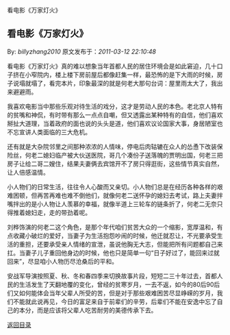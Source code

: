 看电影《万家灯火》
## 看电影《万家灯火》

By: *billyzhang2010* 原文发布于：*2011-03-12 22:10:48*

看电影《万家灯火》真的难以想象当年首都人民的居住环境会是如此窘迫，几十口子挤在小窄院内，楼上楼下房前屋后都像赶集一样，最恐怖的是下大雨的时候，房子说塌就塌了，看完本片，印象最深的就是何老大那句台词：屋里雨太大了，我出来避避雨。

我喜欢电影当中那些乐观对待生活的戏分，这才是劳动人民的本色。老北京人特有的贫嘴和神侃，有时带有那么一点点自嘲，但又透露出某种特有的自信，他们喜欢掰扯大道理，当着政府的面也说的头头是道，他们喜欢议论国家大事，身居陋室也不忘宣讲人类面临的三大危机。

还有就是大杂院邻里之间那种浓浓的人情味，停电后肉轱辘在众人的怂恿下改装保险丝，何老二媳妇临产被大伙送医院，哥几个凑份子送落魄的贾明出国，何老三把房子让给二哥二嫂住，结果夫妻俩去宾馆开不了房只得逛街，这些情节真实自然，让人倍感温情。

小人物们的日常生活，往往令人心酸而又亲切。小人物们总是在经历各种各样的艰难困顿，但再苦再难也难不倒他们，就像何老二送怀孕的媳妇去考试，路上夫妻拌嘴拌出的是小人物让人羡慕的幸福，就像半道上三轮车的链条折了，何老二无奈只得推着媳妇走，走的带劲着呢。

刘桦饰演的何老二这个角色，是那个年代咱们贫苦大众的一个缩影，宽厚温和，有点收藏小破烂的爱好，当妻子为生活抱怨吵闹的时候，他迁就忍让，不光要承受生活的重担，还要承受亲人情绪的宣泄，虽说他胸无大志，但能把所有问题都自己来扛。当妻子儿子重回他身边的时候，他也只是简单一句&ldquo;日子好过了，能回来过就回来&rdquo;，尽显咱小人物历尽沧桑后的平和。

安战军导演按照夏、秋、冬和春四季来切换故事片段，短短二三十年过去，首都人民的生活发生了天翻地覆的变化，曾经的贫寒岁月，一去不返，如今的80后90后们又如何能体会当年父辈人所受的苦，但是对于那些艰难困苦尽显峥嵘的岁月，我们不能就此说再见，今日的富足来自于前辈们的辛劳，后辈们不能在安逸中忘了自己的本分，而是应该将父辈人吃苦耐劳的美德传承下去。

[返回目录](index.html)
